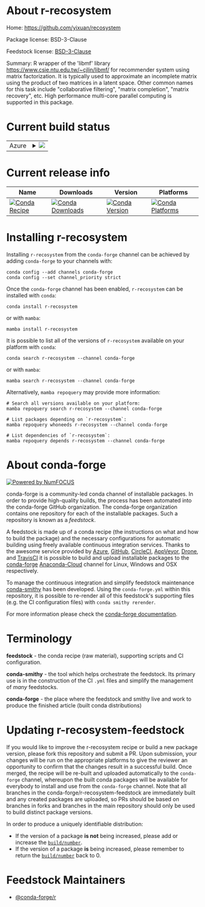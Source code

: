About r-recosystem
==================

Home: https://github.com/yixuan/recosystem

Package license: BSD-3-Clause

Feedstock license: [BSD-3-Clause](https://github.com/conda-forge/r-recosystem-feedstock/blob/main/LICENSE.txt)

Summary: R wrapper of the 'libmf' library <https://www.csie.ntu.edu.tw/~cjlin/libmf/> for recommender system using matrix factorization. It is typically used to approximate an incomplete matrix using the product of two matrices in a latent space. Other common names for this task include "collaborative filtering", "matrix completion", "matrix recovery", etc. High performance multi-core parallel computing is supported in this package.

Current build status
====================


<table>
    
  <tr>
    <td>Azure</td>
    <td>
      <details>
        <summary>
          <a href="https://dev.azure.com/conda-forge/feedstock-builds/_build/latest?definitionId=17096&branchName=main">
            <img src="https://dev.azure.com/conda-forge/feedstock-builds/_apis/build/status/r-recosystem-feedstock?branchName=main">
          </a>
        </summary>
        <table>
          <thead><tr><th>Variant</th><th>Status</th></tr></thead>
          <tbody><tr>
              <td>linux_64_r_base4.1</td>
              <td>
                <a href="https://dev.azure.com/conda-forge/feedstock-builds/_build/latest?definitionId=17096&branchName=main">
                  <img src="https://dev.azure.com/conda-forge/feedstock-builds/_apis/build/status/r-recosystem-feedstock?branchName=main&jobName=linux&configuration=linux_64_r_base4.1" alt="variant">
                </a>
              </td>
            </tr><tr>
              <td>linux_64_r_base4.2</td>
              <td>
                <a href="https://dev.azure.com/conda-forge/feedstock-builds/_build/latest?definitionId=17096&branchName=main">
                  <img src="https://dev.azure.com/conda-forge/feedstock-builds/_apis/build/status/r-recosystem-feedstock?branchName=main&jobName=linux&configuration=linux_64_r_base4.2" alt="variant">
                </a>
              </td>
            </tr><tr>
              <td>osx_64_r_base4.1</td>
              <td>
                <a href="https://dev.azure.com/conda-forge/feedstock-builds/_build/latest?definitionId=17096&branchName=main">
                  <img src="https://dev.azure.com/conda-forge/feedstock-builds/_apis/build/status/r-recosystem-feedstock?branchName=main&jobName=osx&configuration=osx_64_r_base4.1" alt="variant">
                </a>
              </td>
            </tr><tr>
              <td>osx_64_r_base4.2</td>
              <td>
                <a href="https://dev.azure.com/conda-forge/feedstock-builds/_build/latest?definitionId=17096&branchName=main">
                  <img src="https://dev.azure.com/conda-forge/feedstock-builds/_apis/build/status/r-recosystem-feedstock?branchName=main&jobName=osx&configuration=osx_64_r_base4.2" alt="variant">
                </a>
              </td>
            </tr><tr>
              <td>win_64</td>
              <td>
                <a href="https://dev.azure.com/conda-forge/feedstock-builds/_build/latest?definitionId=17096&branchName=main">
                  <img src="https://dev.azure.com/conda-forge/feedstock-builds/_apis/build/status/r-recosystem-feedstock?branchName=main&jobName=win&configuration=win_64_" alt="variant">
                </a>
              </td>
            </tr>
          </tbody>
        </table>
      </details>
    </td>
  </tr>
</table>

Current release info
====================

| Name | Downloads | Version | Platforms |
| --- | --- | --- | --- |
| [![Conda Recipe](https://img.shields.io/badge/recipe-r--recosystem-green.svg)](https://anaconda.org/conda-forge/r-recosystem) | [![Conda Downloads](https://img.shields.io/conda/dn/conda-forge/r-recosystem.svg)](https://anaconda.org/conda-forge/r-recosystem) | [![Conda Version](https://img.shields.io/conda/vn/conda-forge/r-recosystem.svg)](https://anaconda.org/conda-forge/r-recosystem) | [![Conda Platforms](https://img.shields.io/conda/pn/conda-forge/r-recosystem.svg)](https://anaconda.org/conda-forge/r-recosystem) |

Installing r-recosystem
=======================

Installing `r-recosystem` from the `conda-forge` channel can be achieved by adding `conda-forge` to your channels with:

```
conda config --add channels conda-forge
conda config --set channel_priority strict
```

Once the `conda-forge` channel has been enabled, `r-recosystem` can be installed with `conda`:

```
conda install r-recosystem
```

or with `mamba`:

```
mamba install r-recosystem
```

It is possible to list all of the versions of `r-recosystem` available on your platform with `conda`:

```
conda search r-recosystem --channel conda-forge
```

or with `mamba`:

```
mamba search r-recosystem --channel conda-forge
```

Alternatively, `mamba repoquery` may provide more information:

```
# Search all versions available on your platform:
mamba repoquery search r-recosystem --channel conda-forge

# List packages depending on `r-recosystem`:
mamba repoquery whoneeds r-recosystem --channel conda-forge

# List dependencies of `r-recosystem`:
mamba repoquery depends r-recosystem --channel conda-forge
```


About conda-forge
=================

[![Powered by
NumFOCUS](https://img.shields.io/badge/powered%20by-NumFOCUS-orange.svg?style=flat&colorA=E1523D&colorB=007D8A)](https://numfocus.org)

conda-forge is a community-led conda channel of installable packages.
In order to provide high-quality builds, the process has been automated into the
conda-forge GitHub organization. The conda-forge organization contains one repository
for each of the installable packages. Such a repository is known as a *feedstock*.

A feedstock is made up of a conda recipe (the instructions on what and how to build
the package) and the necessary configurations for automatic building using freely
available continuous integration services. Thanks to the awesome service provided by
[Azure](https://azure.microsoft.com/en-us/services/devops/), [GitHub](https://github.com/),
[CircleCI](https://circleci.com/), [AppVeyor](https://www.appveyor.com/),
[Drone](https://cloud.drone.io/welcome), and [TravisCI](https://travis-ci.com/)
it is possible to build and upload installable packages to the
[conda-forge](https://anaconda.org/conda-forge) [Anaconda-Cloud](https://anaconda.org/)
channel for Linux, Windows and OSX respectively.

To manage the continuous integration and simplify feedstock maintenance
[conda-smithy](https://github.com/conda-forge/conda-smithy) has been developed.
Using the ``conda-forge.yml`` within this repository, it is possible to re-render all of
this feedstock's supporting files (e.g. the CI configuration files) with ``conda smithy rerender``.

For more information please check the [conda-forge documentation](https://conda-forge.org/docs/).

Terminology
===========

**feedstock** - the conda recipe (raw material), supporting scripts and CI configuration.

**conda-smithy** - the tool which helps orchestrate the feedstock.
                   Its primary use is in the construction of the CI ``.yml`` files
                   and simplify the management of *many* feedstocks.

**conda-forge** - the place where the feedstock and smithy live and work to
                  produce the finished article (built conda distributions)


Updating r-recosystem-feedstock
===============================

If you would like to improve the r-recosystem recipe or build a new
package version, please fork this repository and submit a PR. Upon submission,
your changes will be run on the appropriate platforms to give the reviewer an
opportunity to confirm that the changes result in a successful build. Once
merged, the recipe will be re-built and uploaded automatically to the
`conda-forge` channel, whereupon the built conda packages will be available for
everybody to install and use from the `conda-forge` channel.
Note that all branches in the conda-forge/r-recosystem-feedstock are
immediately built and any created packages are uploaded, so PRs should be based
on branches in forks and branches in the main repository should only be used to
build distinct package versions.

In order to produce a uniquely identifiable distribution:
 * If the version of a package **is not** being increased, please add or increase
   the [``build/number``](https://docs.conda.io/projects/conda-build/en/latest/resources/define-metadata.html#build-number-and-string).
 * If the version of a package **is** being increased, please remember to return
   the [``build/number``](https://docs.conda.io/projects/conda-build/en/latest/resources/define-metadata.html#build-number-and-string)
   back to 0.

Feedstock Maintainers
=====================

* [@conda-forge/r](https://github.com/conda-forge/r/)

